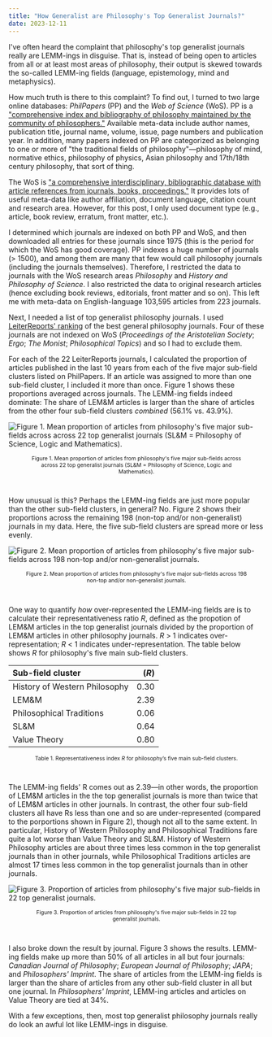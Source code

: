 ```yaml
---
title: "How Generalist are Philosophy's Top Generalist Journals?"
date: 2023-12-11
---
```


I've often heard the complaint that philosophy's top generalist journals really are LEMM-ings in disguise. That is, instead of being open to articles from all or at least most areas of philosophy, their output is skewed towards the so-called LEMM-ing fields (language, epistemology, mind and metaphysics).

How much truth is there to this complaint? To find out, I turned to two large online databases: *PhilPapers* (PP) and the *Web of Science* (WoS). PP is a ["comprehensive index and bibliography of philosophy maintained by the community of philosophers."](https://philpapers.org/) Available meta-data include author names, publication title, journal name, volume, issue, page numbers and publication year. In addition, many papers indexed on PP are categorized as belonging to one or more of "the traditional fields of philosophy"—philosophy of mind, normative ethics, philosophy of physics, Asian philosophy and 17th/18th century philosophy, that sort of thing.

The WoS is ["a comprehensive interdisciplinary, bibliographic database with article references from journals, books, proceedings."](https://library.ethz.ch/en/locations-and-media/media-types/databases-standards-patents/web-of-science-core-collection.html) It provides lots of useful meta-data like author affiliation, document language, citation count and research area. However, for this post, I only used document type (e.g., article, book review, erratum, front matter, etc.).

I determined which journals are indexed on both PP and WoS, and then downloaded all entries for these journals since 1975 (this is the period for which the WoS has good coverage). PP indexes a huge number of journals (> 1500), and among them are many that few would call philosophy journals (including the journals themselves). Therefore, I restricted the data to journals with the WoS research areas *Philosophy* and *History and Philosophy of Science*. I also restricted the data to original research articles (hence excluding book reviews, editorials, front matter and so on). This left me with meta-data on English-language 103,595 articles from 223 journals.

Next, I needed a list of top generalist philosophy journals. I used [LeiterReports' ranking](https://leiterreports.typepad.com/blog/2022/07/best-general-philosophy-journals-2022.html) of the best general philosophy journals. Four of these journals are not indexed on WoS (*Proceedings of the Aristotelian Society*; *Ergo*; *The Monist*; *Philosophical Topics*) and so I had to exclude them.

For each of the 22 LeiterReports journals, I calculated the proportion of articles published in the last 10 years from each of the five major sub-field clusters listed on PhilPapers. If an article was assigned to more than one sub-field cluster, I included it more than once. Figure 1 shows these proportions averaged across journals. The LEMM-ing fields indeed dominate: The share of LEM&M articles is larger than the share of articles from the other four sub-field clusters *combined* (56.1% vs. 43.9%).

![Figure 1. Mean proportion of articles from philosophy's five major sub-fields across across 22 top generalist journals (SL&M = Philosophy of Science, Logic and Mathematics).](https://raw.githubusercontent.com/prehren/something-of-crunch/71c6d36bf8de523c44411387ea3607a661e1ce1b/assets/images/2023-12-11/fig1.png)
<p style="text-align:center; font-size: 0.75em; padding-right: 30px; padding-left: 30px;">Figure 1. Mean proportion of articles from philosophy's five major sub-fields across across 22 top generalist journals (SL&M = Philosophy of Science, Logic and Mathematics).</p>
<br>

How unusual is this? Perhaps the LEMM-ing fields are just more popular than the other sub-field clusters, in general? No. Figure 2 shows their proportions across the remaining 198 (non-top and/or non-generalist) journals in my data. Here, the five sub-field clusters are spread more or less evenly.

![Figure 2. Mean proportion of articles from philosophy's five major sub-fields across 198 non-top and/or non-generalist journals.](https://raw.githubusercontent.com/prehren/something-of-crunch/refs/heads/main/assets/images/2023-12-11/fig2.png)
<p style="text-align:center; font-size: 0.75em; padding-right: 30px; padding-left: 30px;">Figure 2. Mean proportion of articles from philosophy's five major sub-fields across 198 non-top and/or non-generalist journals.</p>
<br>

One way to quantify *how* over-represented the LEMM-ing fields are is to calculate their representativeness ratio *R*, defined as the propotion of LEM&M articles in the top generalist journals divided by the proportion of LEM&M articles in other philosophy journals. _R_ > 1 indicates over-representation; _R_ < 1 indicates under-representation. The table below shows _R_ for philosophy's five main sub-field clusters.

<table>
<thead>
<tr class="header">
<th align="left">Sub-field cluster</th>
<th align="right"><span class="math inline">(<em>R</em>)</span></th>
</tr>
</thead>
<tbody>
<tr class="odd">
<td align="left">History of Western Philosophy</td>
<td align="right">0.30</td>
</tr>
<tr class="even">
<td align="left">LEM&amp;M</td>
<td align="right">2.39</td>
</tr>
<tr class="odd">
<td align="left">Philosophical Traditions</td>
<td align="right">0.06</td>
</tr>
<tr class="even">
<td align="left">SL&amp;M</td>
<td align="right">0.64</td>
</tr>
<tr class="odd">
<td align="left">Value Theory</td>
<td align="right">0.80</td>
</tr>
</tbody>
</table>
<p style="text-align:center; font-size: 0.75em; padding-right: 30px; padding-left: 30px;">Table 1. Representativeness index <em>R</em> for philosophy’s five main sub-field clusters.</p>
<br>

The LEMM-ing fields' R comes out as 2.39—in other words, the proportion of LEM&M articles in the the top generalist journals is more than twice that of LEM&M articles in other journals. In contrast, the other four sub-field clusters all have Rs less than one and so are under-represented (compared to the porportions shown in Figure 2), though not all to the same extent. In particular, History of Western Philosophy and Philosophical Traditions fare quite a lot worse than Value Theory and SL&M. History of Western Philosophy articles are about three times less common in the top generalist journals than in other journals, while Philosophical Traditions articles are almost 17 times less common in the top generalist journals than in other journals.

![Figure 3. Proportion of articles from philosophy's five major sub-fields in 22 top generalist journals.](https://raw.githubusercontent.com/prehren/something-of-crunch/refs/heads/main/assets/images/2023-12-11/fig3.png)
<p style="text-align:center; font-size: 0.75em; padding-right: 30px; padding-left: 30px;">Figure 3. Proportion of articles from philosophy's five major sub-fields in 22 top generalist journals.</p>
<br>

I also broke down the result by journal. Figure 3 shows the results. LEMM-ing fields make up more than 50% of all articles in all but four journals: *Canadian Journal of Philosophy*; *European Journal of Philosophy*; *JAPA*; and *Philosophers' Imprint*. The share of articles from the LEMM-ing fields is larger than the share of articles from any other sub-field cluster in all but one journal. In *Philosophers' Imprint*, LEMM-ing articles and articles on Value Theory are tied at 34%.

With a few exceptions, then, most top generalist philosophy journals really do look an awful lot like LEMM-ings in disguise.
